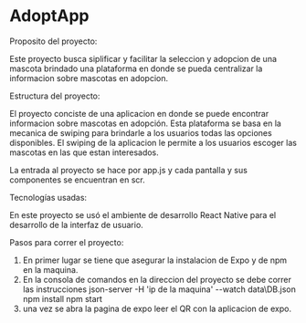 # AdoptApp
Proposito del proyecto:

Este proyecto busca siplificar y facilitar la seleccion y adopcion de una mascota
brindado una plataforma en donde se pueda centralizar la informacion sobre 
mascotas en adopcion.

Estructura del proyecto:

El proyecto conciste de una aplicacion en donde se puede encontrar informacion
sobre mascotas en adopción. Esta plataforma se basa en la mecanica de swiping 
para brindarle a los usuarios todas las opciones disponibles. El swiping de la
aplicacion le permite a los usuarios escoger las mascotas en las que estan 
interesados.

La entrada al proyecto se hace por app.js y cada pantalla y sus componentes se 
encuentran en scr.

Tecnologías usadas:

En este proyecto se usó el ambiente de desarrollo React Native para el desarrollo
de la interfaz de usuario. 

Pasos para correr el proyecto:

1. En primer lugar se  tiene que asegurar la instalacion de Expo y de npm en la 
maquina.
2. En la consola de comandos en la direccion del proyecto se debe correr las instrucciones
json-server -H 'ip de la maquina' --watch data\DB.json
npm install
npm start
3. una vez se abra la pagina de expo leer el QR con la aplicacion de expo.